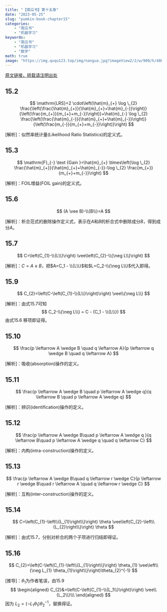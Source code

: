 ```yaml
---
title: "【南瓜书】第十五章"
date: "2023-05-25"
slug: "pumkin-book-chapter15"
categories: 
    - "南瓜书"
    - "机器学习"
keywords:
    - "南瓜书"
    - "机器学习"
    - "数学"
math: true
image: "https://img.ququ123.top/img/nangua.jpg?imageView2/2/w/900/h/480"
---
```



[原文链接，转载请注明出处](https://www.ququ123.top/2024/03/ququ-blog)
## 15.2

$$
\mathrm{LRS}=2 \cdot\left(\hat{m}_{+} \log \_{2} \frac{\left(\frac{\hat{m}_{+}}{\hat{m}_{+}+\hat{m}_{-}}\right)}{\left(\frac{m_{+}}{m_{+}+m_{-}}\right)}+\hat{m}_{-} \log \_{2} \frac{\left(\frac{\hat{m}_{-}}{\hat{m}_{+}+\hat{m}_{-}}\right)}{\left(\frac{m_{-}}{m_{+}+m_{-}}\right)}\right)
$$

[解析]：似然率统计量(Likelihood Ratio Statistics)的定义式。

## 15.3

$$
\mathrm{F}_{-} \text {Gain }=\hat{m}_{+} \times\left(\log \_{2} \frac{\hat{m}_{+}}{\hat{m}_{+}+\hat{m}_{-}}-\log \_{2} \frac{m_{+}}{m_{+}+m_{-}}\right)
$$

[解析]：FOIL增益(FOIL gain)的定义式。

## 15.6

$$
(A \vee B)-\\{B\\}=A
$$

[解析]：析合范式的删除操作定义式，表示在$A$和$B$的析合式中删除成分$B$，得到成分$A$。

## 15.7

$$
C=\left(C_{1}-\\{L\\}\right) \vee\left(C_{2}-\\{\neg L\\}\right)
$$

[解析]：$C=A\vee B$，把$A=C_1 - \\{L\\}$和$L=C_2-\\{\neg L\\}$代入即得。

## 15.9

$$
C_{2}=\left(C-\left(C_{1}-\\{L\\}\right)\right) \vee\\{\neg L\\}
$$

[解析]：由式15.7可知
$$
C_2-\\{\neg L\\} = C - (C_1 - \\{L\\})
$$
由式15.6 移项即证得。

## 15.10

$$
\frac{p \leftarrow A \wedge B  \quad q \leftarrow A}{p \leftarrow q \wedge B  \quad q \leftarrow A}
$$

[解析]：吸收(absorption)操作的定义。

## 15.11

$$
\frac{p \leftarrow A \wedge B \quad p \leftarrow A \wedge q}{q \leftarrow B \quad p \leftarrow A \wedge q}
$$

[解析]：辨识(identification)操作的定义。

## 15.12

$$
\frac{p \leftarrow A \wedge B\quad p \leftarrow A \wedge q }{q \leftarrow B\quad p \leftarrow A \wedge q \quad q \leftarrow C} 
$$

[解析]：内构(intra-construction)操作的定义。

## 15.13

$$
\frac{p \leftarrow A \wedge B\quad q \leftarrow r \wedge C}{p \leftarrow r \wedge B\quad r \leftarrow A \quad q \leftarrow r \wedge C} 
$$

[解析]：互构(inter-construction)操作的定义。

## 15.14

$$
C=\left(C_{1}-\left\\{L_{1}\right\\}\right) \theta \vee\left(C_{2}-\left\\{L_{2}\right\\}\right) \theta
$$

[解析]：由式15.7，分别对析合的两个子项进行归结即得证。

## 15.16

$$
C_{2}=\left(C-\left(C_{1}-\left\\{L_{1}\right\\}\right) \theta_{1} \vee\left\\{\neg L_{1} \theta_{1}\right\\}\right)\theta_{2}^{-1}
$$

[推导]：$\theta_1$为作者笔误，由15.9
$$
\begin{aligned}
C_{2}&=\left(C-\left(C_{1}-\\{L_1\\}\right)\right) \vee\\{L_2\\}\\\
\end{aligned}
$$
因为 $L_2=(\neg L_1\theta_1)\theta_2^{-1}$，替换得证。



